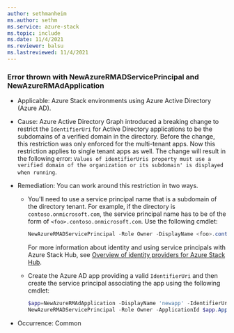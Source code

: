 ```yaml
---
author: sethmanheim
ms.author: sethm
ms.service: azure-stack
ms.topic: include
ms.date: 11/4/2021
ms.reviewer: balsu
ms.lastreviewed: 11/4/2021
---
```


### Error thrown with NewAzureRMADServicePrincipal and NewAzureRMAdApplication

- Applicable: Azure Stack environments using Azure Active Directory (Azure AD).
- Cause: Azure Active Directory Graph introduced a breaking change to restrict the `IdentifierUri` for Active Directory applications to be the subdomains of a verified domain in the directory. Before the change, this restriction was only enforced for the multi-tenant apps. Now this restriction applies to single tenant apps as well. The change will result in the following error: `Values of identifierUris property must use a verified domain of the organization or its subdomain' is displayed when running`. 
- Remediation: You can work around this restriction in two ways.
    - You'll need to use a service principal name that is a subdomain of the directory tenant. For example, if the directory is `contoso.onmicrosoft.com`, the service principal name has to be of the form of `<foo>.contoso.onmicrosoft.com`. Use the following cmdlet:
        ```powershell  
        NewAzureRMADServicePrincipal -Role Owner -DisplayName <foo>.contoso.onmicrosoft.com
        ```
        For more information about identity and using service principals with Azure Stack Hub, see [Overview of identity providers for Azure Stack Hub](/azure-stack/operator/azure-stack-identity-overview).
    
    - Create the Azure AD app providing a valid `IdentifierUri` and then create the service principal associating the app using the following cmdlet:
        ```powershell  
        $app=NewAzureRMAdApplication -DisplayName 'newapp' -IdentifierUris http://anything.contoso.onmicrosoft.com
        NewAzureRMADServicePrincipal -Role Owner -ApplicationId $app.ApplicationId
        ```

- Occurrence: Common